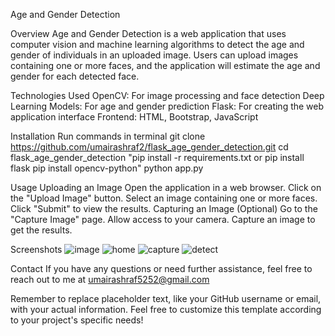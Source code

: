 Age and Gender Detection

Overview
Age and Gender Detection is a web application that uses computer vision and machine learning algorithms to detect the age and gender of individuals in an uploaded image. Users can upload images containing one or more faces, and the application will estimate the age and gender for each detected face.

Technologies Used
OpenCV: For image processing and face detection
Deep Learning Models: For age and gender prediction
Flask: For creating the web application interface
Frontend: HTML, Bootstrap, JavaScript

Installation
Run commands in terminal
git clone https://github.com/umairashraf2/flask_age_gender_detection.git
cd flask_age_gender_detection
"pip install -r requirements.txt
 or
 pip install flask
 pip install opencv-python"
python app.py


Usage
Uploading an Image
Open the application in a web browser.
Click on the "Upload Image" button.
Select an image containing one or more faces.
Click "Submit" to view the results.
Capturing an Image (Optional)
Go to the "Capture Image" page.
Allow access to your camera.
Capture an image to get the results.

Screenshots
![image](https://github.com/umairashraf2/flask_age_gender_detection/assets/85620958/a7974603-1580-4361-89b0-9f4183b2853f)
![home](image-1.png)
![capture](image-2.png)
![detect](image.png)

Contact
If you have any questions or need further assistance, feel free to reach out to me at umairashraf5252@gmail.com

Remember to replace placeholder text, like your GitHub username or email, with your actual information. Feel free to customize this template according to your project's specific needs!
